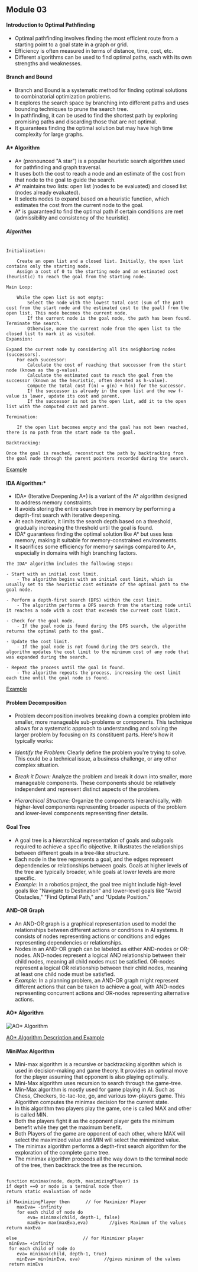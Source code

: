 ##  Module 03
#### Introduction to Optimal Pathfinding

- Optimal pathfinding involves finding the most efficient route from a starting point to a goal state in a graph or grid.
- Efficiency is often measured in terms of distance, time, cost, etc.
- Different algorithms can be used to find optimal paths, each with its own strengths and weaknesses.

#### Branch and Bound

- Branch and Bound is a systematic method for finding optimal solutions to combinatorial optimization problems.
- It explores the search space by branching into different paths and uses bounding techniques to prune the search tree.
- In pathfinding, it can be used to find the shortest path by exploring promising paths and discarding those that are not optimal.
- It guarantees finding the optimal solution but may have high time complexity for large graphs.

#### A* Algorithm

- A* (pronounced "A star") is a popular heuristic search algorithm used for pathfinding and graph traversal.
- It uses both the cost to reach a node and an estimate of the cost from that node to the goal to guide the search.
- A* maintains two lists: open list (nodes to be evaluated) and closed list (nodes already evaluated).
- It selects nodes to expand based on a heuristic function, which estimates the cost from the current node to the goal.
- A* is guaranteed to find the optimal path if certain conditions are met (admissibility and consistency of the heuristic).

##### Algorithm
~~~

Initialization:

    Create an open list and a closed list. Initially, the open list contains only the starting node.
    Assign a cost of 0 to the starting node and an estimated cost (heuristic) to reach the goal from the starting node.

Main Loop:

    While the open list is not empty:
        Select the node with the lowest total cost (sum of the path cost from the start node and the estimated cost to the goal) from the open list. This node becomes the current node.
        If the current node is the goal node, the path has been found. Terminate the search.
        Otherwise, move the current node from the open list to the closed list to mark it as visited.
Expansion:

Expand the current node by considering all its neighboring nodes (successors).
    For each successor:
        Calculate the cost of reaching that successor from the start node (known as the g-value).
        Calculate the estimated cost to reach the goal from the successor (known as the heuristic, often denoted as h-value).
        Compute the total cost f(n) = g(n) + h(n) for the successor.
        If the successor is already in the open list and the new f-value is lower, update its cost and parent.
        If the successor is not in the open list, add it to the open list with the computed cost and parent.

Termination:

    If the open list becomes empty and the goal has not been reached, there is no path from the start node to the goal.

Backtracking:

Once the goal is reached, reconstruct the path by backtracking from the goal node through the parent pointers recorded during the search.

~~~

[Example](https://www.codecademy.com/resources/docs/ai/search-algorithms/a-star-search)


#### IDA Algorithm:*

- IDA* (Iterative Deepening A*) is a variant of the A* algorithm designed to address memory constraints.
- It avoids storing the entire search tree in memory by performing a depth-first search with iterative deepening.
- At each iteration, it limits the search depth based on a threshold, gradually increasing the threshold until the goal is found.
- IDA* guarantees finding the optimal solution like A* but uses less memory, making it suitable for memory-constrained environments.
- It sacrifices some efficiency for memory savings compared to A*, especially in domains with high branching factors.

~~~
The IDA* algorithm includes the following steps:

- Start with an initial cost limit.
    - The algorithm begins with an initial cost limit, which is usually set to the heuristic cost estimate of the optimal path to the goal node.

- Perform a depth-first search (DFS) within the cost limit.
    - The algorithm performs a DFS search from the starting node until it reaches a node with a cost that exceeds the current cost limit.

- Check for the goal node.
    - If the goal node is found during the DFS search, the algorithm returns the optimal path to the goal.

- Update the cost limit.
    - If the goal node is not found during the DFS search, the algorithm updates the cost limit to the minimum cost of any node that was expanded during the search.

- Repeat the process until the goal is found.
    - The algorithm repeats the process, increasing the cost limit each time until the goal node is found.
~~~

[Example](https://www.geeksforgeeks.org/iterative-deepening-a-algorithm-ida-artificial-intelligence/)

#### Problem Decomposition

- Problem decomposition involves breaking down a complex problem into smaller, more manageable sub-problems or components. This technique allows for a systematic approach to understanding and solving the larger problem by focusing on its constituent parts. Here's how it typically works:

- *Identify the Problem:* Clearly define the problem you're trying to solve. This could be a technical issue, a business challenge, or any other complex situation.

- *Break it Down:* Analyze the problem and break it down into smaller, more manageable components. These components should be relatively independent and represent distinct aspects of the problem.

- *Hierarchical Structure:* Organize the components hierarchically, with higher-level components representing broader aspects of the problem and lower-level components representing finer details.

#### Goal Tree
- A goal tree is a hierarchical representation of goals and subgoals required to achieve a specific objective. It illustrates the relationships between different goals in a tree-like structure.
- Each node in the tree represents a goal, and the edges represent dependencies or relationships between goals. Goals at higher levels of the tree are typically broader, while goals at lower levels are more specific.
- *Example:* In a robotics project, the goal tree might include high-level goals like "Navigate to Destination" and lower-level goals like "Avoid Obstacles," "Find Optimal Path," and "Update Position."

#### AND-OR Graph
- An AND-OR graph is a graphical representation used to model the relationships between different actions or conditions in AI systems. It consists of nodes representing actions or conditions and edges representing dependencies or relationships.
- Nodes in an AND-OR graph can be labeled as either AND-nodes or OR-nodes. AND-nodes represent a logical AND relationship between their child nodes, meaning all child nodes must be satisfied. OR-nodes represent a logical OR relationship between their child nodes, meaning at least one child node must be satisfied.
- *Example:* In a planning problem, an AND-OR graph might represent different actions that can be taken to achieve a goal, with AND-nodes representing concurrent actions and OR-nodes representing alternative actions.

#### AO* Algorithm
![AO* Algorithm](./aostar.svg)

[AO* Algorithm Description and Example](https://www.geeksforgeeks.org/ao-algorithm-artificial-intelligence/?ref=header_search)

#### MiniMax Algorithm

- Mini-max algorithm is a recursive or backtracking algorithm which is used in decision-making and game theory. It provides an optimal move for the player assuming that opponent is also playing optimally.
- Mini-Max algorithm uses recursion to search through the game-tree.
- Min-Max algorithm is mostly used for game playing in AI. Such as Chess, Checkers, tic-tac-toe, go, and various tow-players game. This Algorithm computes the minimax decision for the current state.
- In this algorithm two players play the game, one is called MAX and other is called MIN.
- Both the players fight it as the opponent player gets the minimum benefit while they get the maximum benefit.
- Both Players of the game are opponent of each other, where MAX will select the maximized value and MIN will select the minimized value.
- The minimax algorithm performs a depth-first search algorithm for the exploration of the complete game tree.
- The minimax algorithm proceeds all the way down to the terminal node of the tree, then backtrack the tree as the recursion.


~~~

function minimax(node, depth, maximizingPlayer) is  
if depth ==0 or node is a terminal node then  
return static evaluation of node  
  
if MaximizingPlayer then      // for Maximizer Player  
    maxEva= -infinity            
    for each child of node do  
        eva= minimax(child, depth-1, false)  
        maxEva= max(maxEva,eva)        //gives Maximum of the values  
return maxEva  
  
else                         // for Minimizer player  
 minEva= +infinity   
 for each child of node do  
    eva= minimax(child, depth-1, true)  
    minEva= min(minEva, eva)         //gives minimum of the values  
 return minEva

~~~
